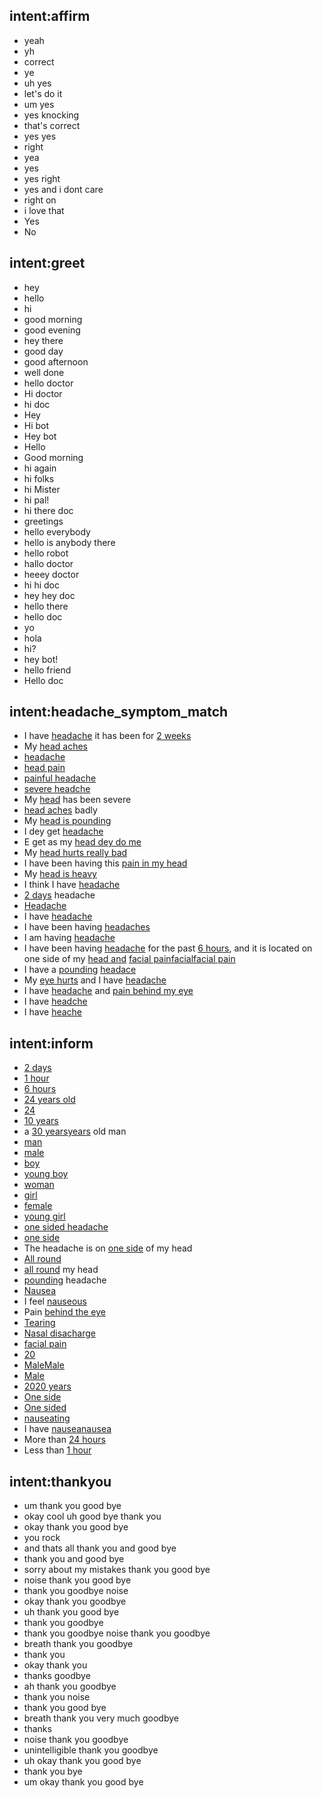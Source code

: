 ## intent:affirm
- yeah
- yh
- correct
- ye
- uh yes
- let's do it
- um yes
- yes knocking
- that's correct
- yes yes
- right
- yea
- yes
- yes right
- yes and i dont care
- right on
- i love that
- Yes
- No

## intent:greet
- hey
- hello
- hi
- good morning
- good evening
- hey there
- good day
- good afternoon
- well done
- hello doctor
- Hi doctor
- hi doc
- Hey
- Hi bot
- Hey bot
- Hello
- Good morning
- hi again
- hi folks
- hi Mister
- hi pal!
- hi there doc
- greetings
- hello everybody
- hello is anybody there
- hello robot
- hallo doctor
- heeey doctor
- hi hi doc
- hey hey doc
- hello there
- hello doc
- yo
- hola
- hi?
- hey bot!
- hello friend
- Hello doc

## intent:headache_symptom_match
- I have [headache](headache_symptom) it has been for [2 weeks](symptom_duration)
- My [head aches](headache_symptom)
- [headache](headache_symptom)
- [head pain](headache_symptom)
- [painful headache](headache_symptom)
- [severe headche](headache_symptom)
- My [head](headache_symptom) has been severe
- [head aches](headache_symptom) badly
- My [head is pounding](headache_symptom)
- I dey get [headache](headache_symptom)
- E get as my [head dey do me](headache_symptom)
- My [head hurts really bad](headache_symptom)
- I have been having this [pain in my head](headache_symptom)
- My [head is heavy](headache_symptom)
- I think I have [headache](headache_symptom)
- [2 days](symptom_duration) headache
- [Headache](headache_symptom)
- I have [headache](headache_symptom)
- I have been having [headaches](headache_symptom)
- I am having [headache](headache_symptom)
- I have been having [headache](headache_symptom) for the past [6 hours](symptom_duration), and it is located on one side of my [head and](headache_symptom) [facial pain](headache_facial)[facial](headache_facial)[facial pain](headache_facial)
- I have a [pounding](headache_pounding) [headace](headache_symptom)
- My [eye hurts](headache_pain) and I have [headache](headache_symptom)
- I have [headache](headache_symptom) and [pain behind my eye](headache_pain)
- I have [headche](headache_symptom)
- I have [heache](headache_symptom)

## intent:inform
- [2 days](symptom_duration)
- [1 hour](symptom_duration)
- [6 hours](symptom_duration)
- [24 years old ](patient_age)
- [24](patient_age)
- [10 years](patient_age)
- a [30 years](patient_age)[years](patient_age) old man
- [man](patient_sex)
- [male](patient_sex)
- [boy](patient_sex)
- [young boy](patient_sex)
- [woman](patient_sex)
- [girl](patient_sex)
- [female](patient_sex)
- [young girl](patient_sex)
- [one sided headache](headache_location)
- [one side](headache_location)
- The headache is on [one side](headache_location) of my head
- [All round](headache_location)
- [all round](headache_location) my head
- [pounding](headache_pounding) headache
- [Nausea](symptom_nausea)
- I feel [nauseous](symptom_nausea)
- Pain [behind the eye](headache_pain)
- [Tearing](headache_tearing)
- [Nasal disacharge](headache_nasal)
- [facial pain](headache_facial)
- [20](patient_age)
- [Male](patient_sex)[Male](headache_symptom)
- [Male](patient_sex)
- [20](patient_age)[20 years](patient_age)
- [One side](headache_location)
- [One sided](headache_location)
- [nauseating](symptom_nausea)
- I have [nausea](symptom_nausea)[nausea](headache_symptom)
- More than [24 hours](symptom_duration)
- Less than [1 hour](symptom_duration)

## intent:thankyou
- um thank you good bye
- okay cool uh good bye thank you
- okay thank you good bye
- you rock
- and thats all thank you and good bye
- thank you and good bye
- sorry about my mistakes thank you good bye
- noise thank you good bye
- thank you goodbye noise
- okay thank you goodbye
- uh thank you good bye
- thank you goodbye
- thank you goodbye noise thank you goodbye
- breath thank you goodbye
- thank you
- okay thank you
- thanks goodbye
- ah thank you goodbye
- thank you noise
- thank you good bye
- breath thank you very much goodbye
- thanks
- noise thank you goodbye
- unintelligible thank you goodbye
- uh okay thank you good bye
- thank you bye
- um okay thank you good bye
